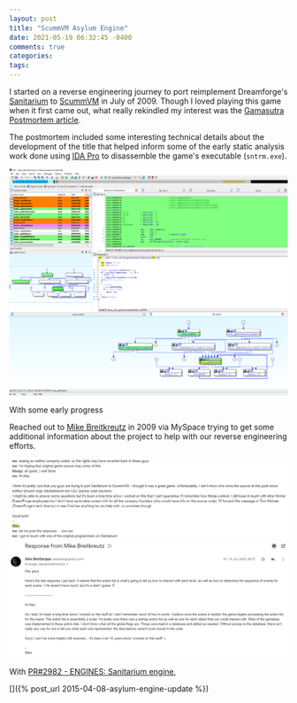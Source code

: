 ```yaml
---
layout: post
title: "ScummVM Asylum Engine"
date: 2021-05-19 06:32:45 -0400
comments: true
categories:
tags:
---
```


I started on a reverse engineering journey to port reimplement Dreamforge's [Sanitarium](https://en.wikipedia.org/wiki/Sanitarium_(video_game)) to [ScummVM](https://www.scummvm.org/) in July of 2009. Though I loved playing this game when it first came out, what really rekindled my interest was the [Gamasutra Postmortem article](https://www.gamasutra.com/view/feature/3299/postmortem_dreamforges_sanitarium.php).

The postmortem included some interesting technical details about the development of the title that helped inform some of the early static analysis work done using [IDA Pro](https://www.hex-rays.com/ida-pro/) to disassemble the game's executable (`sntrm.exe`).

![](/images/asylum-idapro.png)

With some early progress




Reached out to [Mike Breitkreutz](https://www.mobygames.com/developer/sheet/view/developerId,3583/) in 2009 via MySpace trying to get some additional information about the project to help with our reverse engineering efforts.

![](/images/asylum-chat.png)
![](/images/asylum-mikeemail.png)


With [PR#2982 - ENGINES: Sanitarium engine](https://github.com/scummvm/scummvm/pull/2982),

[]({% post_url 2015-04-08-asylum-engine-update %})